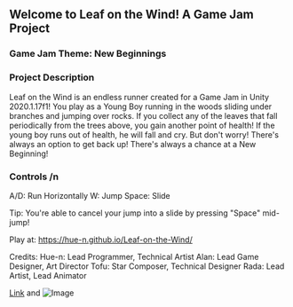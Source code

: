 ## Welcome to Leaf on the Wind! A Game Jam Project

### Game Jam Theme: New Beginnings

### Project Description
Leaf on the Wind is an endless runner created for a Game Jam in Unity 2020.1.17f1! You play as a Young Boy running in the woods sliding under branches and jumping over rocks. If you collect any of the leaves that fall periodically from the trees above, you gain another point of health! If the young boy runs out of health, he will fall and cry. But don't worry! There's always an option to get back up! There's always a chance at a New Beginning!

### Controls /n
A/D: Run Horizontally
W: Jump
Space: Slide

Tip: You're able to cancel your jump into a slide by pressing "Space" mid-jump!

Play at: https://hue-n.github.io/Leaf-on-the-Wind/

Credits:
Hue-n: Lead Programmer, Technical Artist
Alan: Lead Game Designer, Art Director
Tofu: Star Composer, Technical Designer
Rada: Lead Artist, Lead Animator



[Link](url) and ![Image](src)
